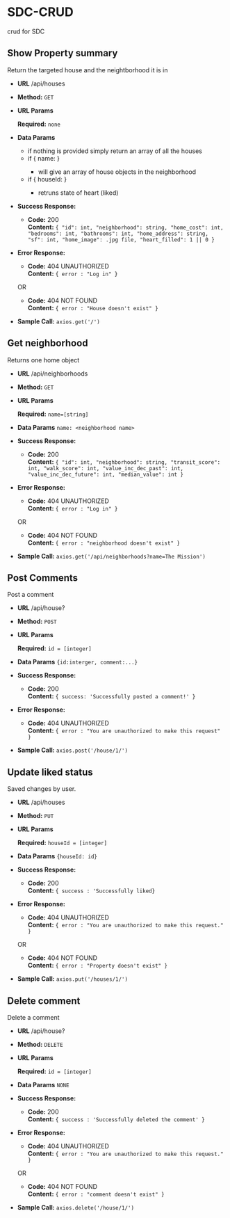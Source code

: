 # SDC-CRUD
crud for SDC

**Show Property summary**
----
Return the targeted house and the neightborhood it is in

* **URL** /api/houses

* **Method:** `GET`
  
*  **URL Params**

   **Required:** `none`

* **Data Params** 
  - if nothing is provided simply return an array of all the houses
  - if { name: <neightborhood name> }
    - will give an array of house objects in the neighborhood
  - if { houseId: <int> }
    - retruns state of heart (liked)
  

* **Success Response:**
 
  * **Code:** 200 <br />
    **Content:** `{
        "id": int,
        "neighborhood": string,
        "home_cost": int,
        "bedrooms": int,
        "bathrooms": int,
        "home_address": string,
        "sf": int,
        "home_image": .jpg file,
        "heart_filled": 1 || 0
    }`
 
* **Error Response:**

  * **Code:** 404 UNAUTHORIZED <br />
    **Content:** `{ error : "Log in" }`

  OR

  * **Code:** 404 NOT FOUND <br />
    **Content:** `{ error : "House doesn't exist" }`

* **Sample Call:**
   `axios.get('/')`
  
**Get neighborhood**
----
Returns one home object

* **URL** /api/neighborhoods

* **Method:** `GET`
  
*  **URL Params**

   **Required:** `name=[string]`

* **Data Params** `name: <neighborhood name>`

* **Success Response:**
 
  * **Code:** 200 <br />
    **Content:** `{
        "id": int,
        "neighborhood": string,
        "transit_score": int,
        "walk_score": int,
        "value_inc_dec_past": int,
        "value_inc_dec_future": int,
        "median_value": int
    }`
 
* **Error Response:**

  * **Code:** 404 UNAUTHORIZED <br />
    **Content:** `{ error : "Log in" }`

  OR

  * **Code:** 404 NOT FOUND <br />
    **Content:** `{ error : "neighborhood doesn't exist" }`

* **Sample Call:**
   `axios.get('/api/neighborhoods?name=The Mission')`
   
**Post Comments**
----
Post a comment

* **URL** /api/house?

* **Method:** `POST`
  
*  **URL Params**

   **Required:** `id = [integer]`

* **Data Params** `{id:interger, comment:...}`

* **Success Response:**
 
  * **Code:** 200 <br />
    **Content:** `{ success: 'Successfully posted a comment!' }`
 
* **Error Response:**

  * **Code:** 404 UNAUTHORIZED <br />
    **Content:** `{ error : "You are unauthorized to make this request" }`

* **Sample Call:**
   `axios.post('/house/1/')`
   

**Update liked status**
----
Saved changes by user. 

* **URL** /api/houses

* **Method:** `PUT`
  
*  **URL Params**

   **Required:** `houseId = [integer]`

* **Data Params** `{houseId: id}`

* **Success Response:**
 
  * **Code:** 200 <br />
    **Content:** `{ success : 'Successfully liked}`
 
* **Error Response:**

  * **Code:** 404 UNAUTHORIZED <br />
    **Content:** `{ error : "You are unauthorized to make this request." }`

  OR

  * **Code:** 404 NOT FOUND <br />
    **Content:** `{ error : "Property doesn't exist" }`

* **Sample Call:**
   `axios.put('/houses/1/')`
   

**Delete comment**
----
Delete a comment

* **URL** /api/house?

* **Method:** `DELETE`
  
*  **URL Params**

   **Required:** `id = [integer]`

* **Data Params** `NONE`

* **Success Response:**
 
  * **Code:** 200 <br />
    **Content:** `{ success : 'Successfully deleted the comment' }`
 
* **Error Response:**

  * **Code:** 404 UNAUTHORIZED <br />
    **Content:** `{ error : "You are unauthorized to make this request." }`

  OR

  * **Code:** 404 NOT FOUND <br />
    **Content:** `{ error : "comment doesn't exist" }`

* **Sample Call:**
   `axios.delete('/house/1/')`
